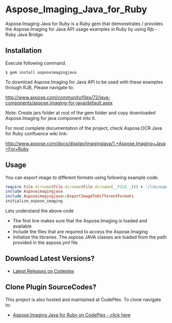 # Aspose_Imaging_Java_for_Ruby
Aspose.Imaging Java for Ruby is a Ruby gem that demonstrates / provides the Aspose.Imaging for Java API usage examples in Ruby by using Rjb - Ruby Java Bridge.

## Installation

Execute following command.

    $ gem install asposeimagingjava

To download Aspose.Imaging for Java API to be used with these examples through RJB, Please navigate to:

http://www.aspose.com/community/files/72/java-components/aspose.imaging-for-java/default.aspx

Note: Create jars folder at root of the gem folder and copy downloaded Aspose.Imaging for java component into it.

For most complete documentation of the project, check Aspose.OCR Java for Ruby confluence wiki link:

http://www.aspose.com/docs/display/imagingjava/1.+Aspose.Imaging+Java+For+Ruby

## Usage

You can export image to different formats using following example code.

```ruby
require File.dirname(File.dirname(File.dirname(__FILE__))) + '/lib/asposeimagingjava'
include Asposeimagingjava
include Asposeimagingjava::ExportImageToDifferentFormats
initialize_aspose_imaging
```
Lets understand the above code
* The first line makes sure that the Aspose.Imaging is loaded and available 
* Include the files that are required to access the Aspose.Imaging
* Initialize the libraries. The aspose JAVA classes are loaded from the path provided in the aspose.yml file

## Download Latest Versions?

* [Latest Releases on Codeplex](https://asposeimagingjavaruby.codeplex.com/releases/view/617825)

## Clone Plugin SourceCodes?

This project is also hosted and maintained at CodePlex. To clone navigate to:

* [Aspose.Imaging Java for Ruby on CodePlex - click here](https://asposeimagingjavaruby.codeplex.com/SourceControl/latest)